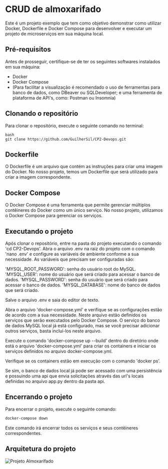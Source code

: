 # CRUD de almoxarifado

Este é um projeto exemplo que tem como objetivo demonstrar como utilizar Docker, Dockerfile e Docker Compose para desenvolver e executar um projeto de microserviços em sua máquina local. 


## Pré-requisitos

Antes de prosseguir, certifique-se de ter os seguintes softwares instalados em sua máquina:

- Docker
- Docker Compose
- (Para facilitar a visualização é recomendado o uso de ferramentas para banco de dados, como DBeaver ou SQLDeveloper;
   e uma ferramenta de plataforma de API's, como: Postman ou Insomnia)


## Clonando o repositório

Para clonar o repositório, execute o seguinte comando no terminal:

```
bash
git clone https://github.com/GuilherSil/CP2-Devops.git
```


## Dockerfile

O Dockerfile é um arquivo que contém as instruções para criar uma imagem do Docker. No nosso projeto, temos um Dockerfile que será utilizado para criar a imagem correspondente.


## Docker Compose

O Docker Compose é uma ferramenta que permite gerenciar múltiplos contêineres do Docker como um único serviço. No nosso projeto, utilizamos o Docker Compose para gerenciar os serviços.


## Executando o projeto

Após clonar o repositório, entre na pasta do projeto executando o comando 'cd CP2-Devops'.
Abra o arquivo .env na raiz do projeto com o comando 'nano .env' e configure as variáveis de ambiente conforme a sua necessidade. As variáveis que precisam ser configuradas são:

'MYSQL_ROOT_PASSWORD': senha do usuário root do MySQL.
'MYSQL_USER': nome do usuário que será criado para acessar o banco de dados.
'MYSQL_PASSWORD': senha do usuário que será criado para acessar o banco de dados.
'MYSQL_DATABASE': nome do banco de dados que será criado.

Salve o arquivo .env e saia do editor de texto.


Abra o arquivo 'docker-compose.yml' e verifique se as configurações estão de acordo com a sua necessidade. Neste arquivo estão definidos os serviços que serão executados pelo Docker Compose. O serviço do banco de dados MySQL local já está configurado, mas se você precisar adicionar outros serviços, basta incluí-los neste arquivo.

Execute o comando 'docker-compose up --build' dentro do diretório onde está o arquivo 'docker-compose.yml' para criar os containers e iniciar os serviços definidos no arquivo docker-compose.yml.

Verifique se os containers estão em execução com o comando 'docker ps'.

Se sim, o banco de dados local já pode ser acessado com uma persistência e possuindo uma api que envia solicitações através das url's locais definidas no arquivo app.py dentro da pasta api.

## Encerrando o projeto

Para encerrar o projeto, execute o seguinte comando:

```bash
docker-compose down
```

Este comando irá encerrar todos os serviços e seus contêineres correspondentes.


## Arquitetura do projeto 

![Projeto Almoxarifado](arquiteturaProjeto.png)

